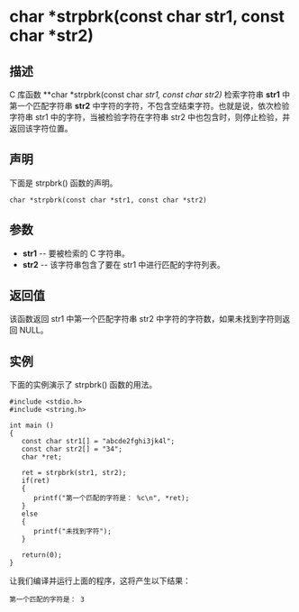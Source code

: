 # char *strpbrk(const char str1, const char *str2)

## 描述

C 库函数 **char \*strpbrk(const char *str1, const char *str2)** 检索字符串 **str1** 中第一个匹配字符串 **str2** 中字符的字符，不包含空结束字符。也就是说，依次检验字符串 str1 中的字符，当被检验字符在字符串 str2 中也包含时，则停止检验，并返回该字符位置。

## 声明

下面是 strpbrk() 函数的声明。

```
char *strpbrk(const char *str1, const char *str2)
```

## 参数

- **str1** -- 要被检索的 C 字符串。
- **str2** -- 该字符串包含了要在 str1 中进行匹配的字符列表。

## 返回值

该函数返回 str1 中第一个匹配字符串 str2 中字符的字符数，如果未找到字符则返回 NULL。

## 实例

下面的实例演示了 strpbrk() 函数的用法。

```
#include <stdio.h>
#include <string.h>
 
int main ()
{
   const char str1[] = "abcde2fghi3jk4l";
   const char str2[] = "34";
   char *ret;
 
   ret = strpbrk(str1, str2);
   if(ret) 
   {
      printf("第一个匹配的字符是： %c\n", *ret);
   }
   else 
   {
      printf("未找到字符");
   }
   
   return(0);
}
```

让我们编译并运行上面的程序，这将产生以下结果：

```
第一个匹配的字符是： 3
```

 